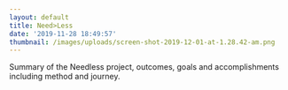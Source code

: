 ```yaml
---
layout: default
title: Need>Less
date: '2019-11-28 18:49:57'
thumbnail: /images/uploads/screen-shot-2019-12-01-at-1.28.42-am.png
---
```

Summary of the Needless project, outcomes, goals and accomplishments including method and journey.
